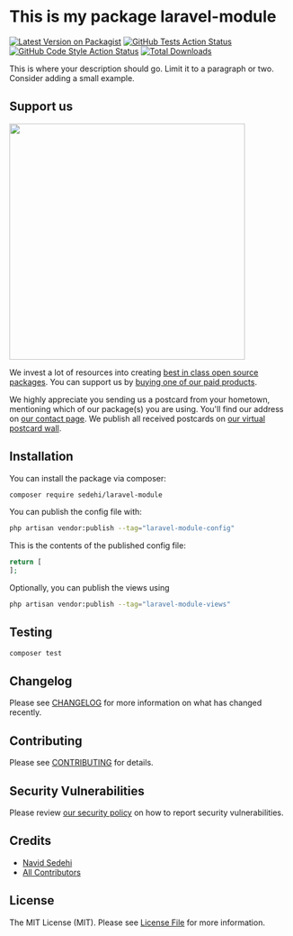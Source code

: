 # This is my package laravel-module

[![Latest Version on Packagist](https://img.shields.io/packagist/v/sedehi/laravel-module.svg?style=flat-square)](https://packagist.org/packages/sedehi/laravel-module)
[![GitHub Tests Action Status](https://img.shields.io/github/workflow/status/sedehi/laravel-module/run-tests?label=tests)](https://github.com/sedehi/laravel-module/actions?query=workflow%3Arun-tests+branch%3Amain)
[![GitHub Code Style Action Status](https://img.shields.io/github/workflow/status/sedehi/laravel-module/Fix%20PHP%20code%20style%20issues?label=code%20style)](https://github.com/sedehi/laravel-module/actions?query=workflow%3A"Fix+PHP+code+style+issues"+branch%3Amain)
[![Total Downloads](https://img.shields.io/packagist/dt/sedehi/laravel-module.svg?style=flat-square)](https://packagist.org/packages/sedehi/laravel-module)

This is where your description should go. Limit it to a paragraph or two. Consider adding a small example.

## Support us

[<img src="https://github-ads.s3.eu-central-1.amazonaws.com/laravel-module.jpg?t=1" width="419px" />](https://spatie.be/github-ad-click/laravel-module)

We invest a lot of resources into creating [best in class open source packages](https://spatie.be/open-source). You can support us by [buying one of our paid products](https://spatie.be/open-source/support-us).

We highly appreciate you sending us a postcard from your hometown, mentioning which of our package(s) you are using. You'll find our address on [our contact page](https://spatie.be/about-us). We publish all received postcards on [our virtual postcard wall](https://spatie.be/open-source/postcards).

## Installation

You can install the package via composer:

```bash
composer require sedehi/laravel-module
```

You can publish the config file with:

```bash
php artisan vendor:publish --tag="laravel-module-config"
```

This is the contents of the published config file:

```php
return [
];
```

Optionally, you can publish the views using

```bash
php artisan vendor:publish --tag="laravel-module-views"
```

## Testing

```bash
composer test
```

## Changelog

Please see [CHANGELOG](CHANGELOG.md) for more information on what has changed recently.

## Contributing

Please see [CONTRIBUTING](CONTRIBUTING.md) for details.

## Security Vulnerabilities

Please review [our security policy](../../security/policy) on how to report security vulnerabilities.

## Credits

- [Navid Sedehi](https://github.com/sedehi)
- [All Contributors](../../contributors)

## License

The MIT License (MIT). Please see [License File](LICENSE.md) for more information.
